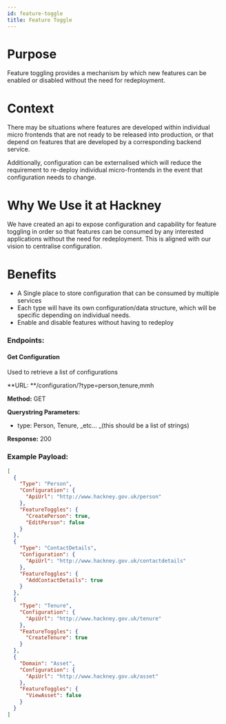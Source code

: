```yaml
---
id: feature-toggle
title: Feature Toggle
---
```


# Purpose

Feature toggling provides a mechanism by which new features can be enabled or disabled without the need for redeployment.

# Context

There may be situations where features are developed within individual micro frontends that are not ready to be released into production, or that depend on features that are developed by a corresponding backend service.

Additionally, configuration can be externalised which will reduce the requirement to re-deploy individual micro-frontends in the event that configuration needs to change.

# Why We Use it at Hackney

We have created an api to expose configuration and capability for feature toggling in order so that features can be consumed by any interested applications without the need for redeployment. This is aligned with our vision to centralise configuration.

# Benefits

* A Single place to store configuration that can be consumed by multiple services
* Each type will have its own configuration/data structure, which will be specific depending on individual needs.
* Enable and disable features without having to redeploy


### Endpoints:

#### Get Configuration
Used to retrieve a list of configurations

**URL: **/configuration/?type=person,tenure,mmh

**Method:** GET

**Querystring Parameters:**
* type: Person, Tenure, _etc… _(this should be a list of strings)

**Response:** 200


### Example Payload:
```json
[
  {
    "Type": "Person",
    "Configuration": {
      "ApiUrl": "http://www.hackney.gov.uk/person"
    },
    "FeatureToggles": {
      "CreatePerson": true,
      "EditPerson": false
    }
  },
  {
    "Type": "ContactDetails",
    "Configuration": {
      "ApiUrl": "http://www.hackney.gov.uk/contactdetails"
    },
    "FeatureToggles": {
      "AddContactDetails": true
    }
  },
  {
    "Type": "Tenure",
    "Configuration": {
      "ApiUrl": "http://www.hackney.gov.uk/tenure"
    },
    "FeatureToggles": {
      "CreateTenure": true
    }
  },
  {
    "Domain": "Asset",
    "Configuration": {
      "ApiUrl": "http://www.hackney.gov.uk/asset"
    },
    "FeatureToggles": {
      "ViewAsset": false
    }
  }
]
```
